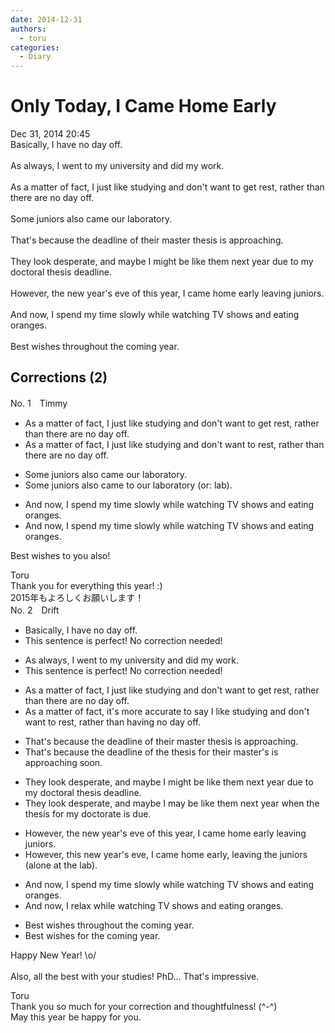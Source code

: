 ```yaml
---
date: 2014-12-31
authors:
  - toru
categories:
  - Diary
---
```


<h1 id="subject_show">Only Today, I Came Home Early</h1>
<div class="date">Dec 31, 2014 20:45</div>
<div id="post"><div id="body_show_ori">
Basically, I have no day off.<br/><br/>As always, I went to my university and did my work.<br/><br/>As a matter of fact, I just like studying and don't want to get rest, rather than there are no day off.<br/><br/>Some juniors also came our laboratory. <br/><br/>That's because the deadline of their master thesis is approaching.<br/><br/>They look desperate, and maybe I might be like them next year due to my doctoral thesis deadline.<br/><br/>However, the new year's eve of this year, I came home early leaving juniors.<br/><br/>And now, I spend my time slowly while watching TV shows and eating oranges.<br/><br/>Best wishes throughout the coming year.
</div></div>

<!-- more -->


## Corrections (2)
<div id="block"><div class="first_name"> No. 1　<span class="just_name">Timmy</span></div><div id="block2">
<ul class="correction_field">
<li class="incorrect">As a matter of fact, I just like studying and don't want to get rest, rather than there are no day off.</li>
<li class="corrected correct">
As a matter of fact, I just like studying and don't want to rest, rather than there are no day off.
</li>
</ul>
<ul class="correction_field">
<li class="incorrect">Some juniors also came our laboratory.</li>
<li class="corrected correct">
Some juniors also came <span class="f_blue">to</span> our laboratory (or: lab).
</li>
</ul>
<ul class="correction_field">
<li class="incorrect">And now, I spend my time slowly while watching TV shows and eating oranges.</li>
<li class="corrected correct">
And now, I spend my time slowly while watching TV shows and eating oranges.
</li>
</ul>
<p class="comment_small">
 Best wishes to you also!
</p>

</div><div class="name"><span class="just_name">Toru</span><br>
Thank you for everything this year! :)<br/>2015年もよろしくお願いします！
</div>
</div>
<div id="block"><div class="first_name"> No. 2　<span class="just_name">Drift</span></div><div id="block2">
<ul class="correction_field">
<li class="incorrect">Basically, I have no day off.</li>
<li class="corrected perfect">This sentence is perfect! No correction needed!</li>
</ul>
<ul class="correction_field">
<li class="incorrect">As always, I went to my university and did my work.</li>
<li class="corrected perfect">This sentence is perfect! No correction needed!</li>
</ul>
<ul class="correction_field">
<li class="incorrect">As a matter of fact, I just like studying and don't want to get rest, rather than there are no day off.</li>
<li class="corrected correct">
As a matter of fact, it's more accurate to say I like studying and don't want to rest, rather than having no day off.
</li>
</ul>
<ul class="correction_field">
<li class="incorrect">That's because the deadline of their master thesis is approaching.</li>
<li class="corrected correct">
That's because the deadline of the thesis for their master's is approaching soon.
</li>
</ul>
<ul class="correction_field">
<li class="incorrect">They look desperate, and maybe I might be like them next year due to my doctoral thesis deadline.</li>
<li class="corrected correct">
They look desperate, and maybe I may be like them next year when the thesis for my doctorate is due.
</li>
</ul>
<ul class="correction_field">
<li class="incorrect">However, the new year's eve of this year, I came home early leaving juniors.</li>
<li class="corrected correct">
However, this new year's eve, I came home early, leaving the juniors (alone at the lab).
</li>
</ul>
<ul class="correction_field">
<li class="incorrect">And now, I spend my time slowly while watching TV shows and eating oranges.</li>
<li class="corrected correct">
And now, I relax while watching TV shows and eating oranges.
</li>
</ul>
<ul class="correction_field">
<li class="incorrect">Best wishes throughout the coming year.</li>
<li class="corrected correct">
Best wishes for the coming year.
</li>
</ul>
<p class="comment_small">
 Happy New Year! \o/
 <br/>
 <br/>
 Also, all the best with your studies! PhD... That's impressive.
</p>

</div><div class="name"><span class="just_name">Toru</span><br>
Thank you so much for your correction and thoughtfulness! (^-^)<br/>May this year be happy for you.
</div>
</div>
